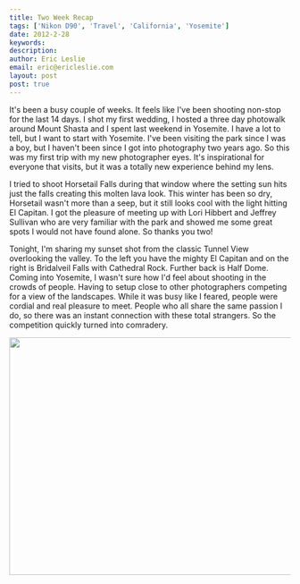 ```yaml
---
title: Two Week Recap
tags: ['Nikon D90', 'Travel', 'California', 'Yosemite']
date: 2012-2-28
keywords:
description:
author: Eric Leslie
email: eric@ericleslie.com
layout: post
post: true
---
```


It's been a busy couple of weeks. It feels like I've been shooting non-stop for the last 14 days. I shot my first wedding, I hosted a three day photowalk around Mount Shasta and I spent last weekend in Yosemite. I have a lot to tell, but I want to start with Yosemite. I've been visiting the park since I was a boy, but I haven't been since I got into photography two years ago. So this was my first trip with my new photographer eyes. It's inspirational for everyone that visits, but it was a totally new experience behind my lens.

I tried to shoot Horsetail Falls during that window where the setting sun hits just the falls creating this molten lava look. This winter has been so dry, Horsetail wasn't more than a seep, but it still looks cool with the light hitting El Capitan. I got the pleasure of meeting up with Lori Hibbert and Jeffrey Sullivan who are very familiar with the park and showed me some great spots I would not have found alone. So thanks you two!

Tonight, I'm sharing my sunset shot from the classic Tunnel View overlooking the valley. To the left you have the mighty El Capitan and on the right is Bridalveil Falls with Cathedral Rock. Further back is Half Dome. Coming into Yosemite, I wasn't sure how I'd feel about shooting in the crowds of people. Having to setup close to other photographers competing for a view of the landscapes. While it was busy like I feared, people were cordial and real pleasure to meet. People who all share the same passion I do, so there was an instant connection with these total strangers. So the competition quickly turned into comradery.

<a href="http://ericleslie.com/image/Yosemite-Tunnel-View-(First-Dance)"><img class="aligncenter" title="Tunnel View in Yosemie" src="http://ericleslie.com/grab/Yosemite-Tunnel-View-(First-Dance)-M.jpg" alt="" width="640" height="425" /></a>